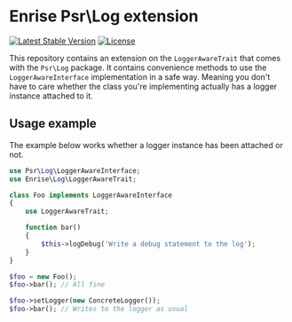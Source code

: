 Enrise Psr\Log extension
=================

[![Latest Stable Version](https://poser.pugx.org/enrise/psr-log-extension/v/stable.svg)](https://packagist.org/packages/enrise/psr-log-extension)
[![License](https://poser.pugx.org/enrise/psr-log-extension/license.svg)](https://packagist.org/packages/enrise/psr-log-extension)

This repository contains an extension on the `LoggerAwareTrait` that comes with the `Psr\Log` package.
It contains convenience methods to use the `LoggerAwareInterface` implementation in a safe way. Meaning you don't have 
to care whether the class you're implementing actually has a logger instance attached to it.

Usage example
-------------

The example below works whether a logger instance has been attached or not.

```php
use Psr\Log\LoggerAwareInterface;
use Enrise\Log\LoggerAwareTrait;

class Foo implements LoggerAwareInterface
{
    use LoggerAwareTrait;

    function bar()
    {
        $this->logDebug('Write a debug statement to the log');
    }
}

$foo = new Foo();
$foo->bar(); // All fine

$foo->setLogger(new ConcreteLogger());
$foo->bar(); // Writes to the logger as usual
```
